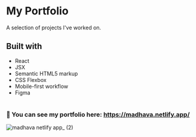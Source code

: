 # My Portfolio

A selection of projects I've worked on.

## Built with
- React
- JSX
- Semantic HTML5 markup
- CSS Flexbox
- Mobile-first workflow
- Figma
<br><br/>


### 🔗 You can see my portfolio here: https://madhava.netlify.app/

![madhava netlify app_ (2)](https://user-images.githubusercontent.com/89199369/188271498-8ba0fdf6-afbc-4026-98cc-575e98991764.png)
